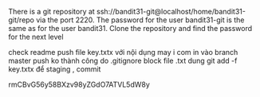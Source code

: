 There is a git repository at ssh://bandit31-git@localhost/home/bandit31-git/repo via 
the port 2220. The password for the user bandit31-git is the same as for the user 
bandit31.
Clone the repository and find the password for the next level

check readme 
push file key.txtx với nội dụng may i com in vào branch  master 
push ko thành công do .gitignore block file .txt
dung git add -f key.txtx để staging  , commit
 
 rmCBvG56y58BXzv98yZGdO7ATVL5dW8y
 